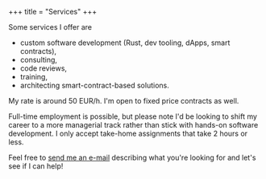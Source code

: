 +++
title = "Services"
+++

Some services I offer are

- custom software development (Rust, dev tooling, dApps, smart contracts),
- consulting,
- code reviews,
- training,
- architecting smart-contract-based solutions.

My rate is around 50 EUR/h. I'm open to fixed price contracts as well.

Full-time employment is possible, but please note I'd be looking to shift my
career to a more managerial track rather than stick with hands-on software
development. I only accept take-home assignments that take 2 hours or less.

Feel free to [send me an e-mail](mailto:website@uint.me) describing what you're
looking for and let's see if I can help!
